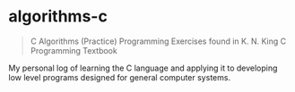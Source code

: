 # algorithms-c
> C Algorithms (Practice)
Programming Exercises found in K. N. King C Programming Textbook

My personal log of learning the C language and applying it to
developing low level programs designed for general computer systems.
